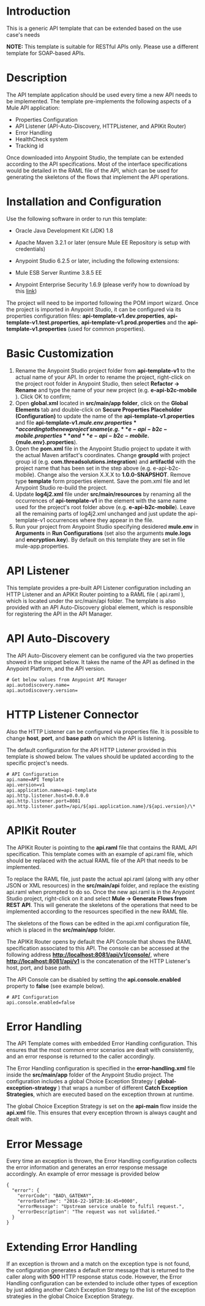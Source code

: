 # Introduction

This is a generic API template that can be extended based on the use case's needs

**NOTE:** This template is suitable for RESTful APIs only. Please use a different template for SOAP-based APIs.

# Description

The API template application should be used every time a new API needs to be implemented. The template pre-implements the following aspects of a Mule API application:

- Properties Configuration
- API Listener (API-Auto-Discovery, HTTPListener, and APIKit Router)
- Error Handling
- HealthCheck system
- Tracking id

Once downloaded into Anypoint Studio, the template can be extended according to the API specifications. Most of the interface specifications would be detailed in the RAML file of the API, which can be used for generating the skeletons of the flows that implement the API operations.

# Installation and Configuration

Use the following software in order to run this template:

 - Oracle Java Development Kit (JDK) 1.8

 - Apache Maven 3.2.1 or later (ensure Mule EE Repository is setup with credentials)

 - Anypoint Studio 6.2.5 or later, including the following extensions:

 - Mule ESB Server Runtime 3.8.5 EE

 - Anypoint Enterprise Security 1.6.9 (please verify how to download by this [link][1])

The project will need to be imported following the POM import wizard. Once the project is imported in Anypoint Studio, it can be configured via its properties configuration files: **api-template-v1.dev.properties**, **api-template-v1.test.properties**, **api-template-v1.prod.properties** and the **api-template-v1.properties** (used for common properties).

# Basic    Customization

1. Rename the Anypoint Studio project folder from **api-template-v1**  to the actual name of your API. In order to rename the project, right-click on the project root folder in Anypoint Studio, then select **Refactor -> Rename** and type the name of your new project (e.g.  **e-api-b2c-mobile** ). Click OK to confirm;
2. Open **global.xml** located in **src/main/app folder**, click on the **Global Elements** tab and double-click on **Secure Properties Placeholder (Configuration)** to update the name of the **api-template-v1.properties** and file **api-template-v1.${mule.env}.properties** according to the new project's name (e.g. **e-api-b2c-mobile.properties** and **e-api-b2c-mobile.${mule.env}.properties**).
3. Open the **pom.xml** file in the Anypoint Studio project to update it with the actual Maven artifact's coordinates. Change **groupId** with project group id (e.g. **com.threadsolutions.integration**) and **artifactId** with the project name that has been set in the step above (e.g.  e-api-b2c-mobile). Change also the version X.X.X to **1.0.0-SNAPSHOT**. Remove type **template** form properties element. Save the pom.xml file and let Anypoint Studio re-build the project.
4. Update  **log4j2.xml**  file under **src/main/resources** by renaming all the occurrences of **api-template-v1** in the  element with the same name used for the project's root folder above (e.g.  **e-api-b2c-mobile**). Leave all the remaining parts of log4j2.xml unchanged and just update the api-template-v1 occurrences where they appear in the file.
5. Run your project from Anypoint Studio specifying desidered **mule.env** in **Arguments** in **Run Configurations** (set also the arguments **mule.logs** and **encryption.key**). By default on this template they are set in file mule-app.properties.

# API Listener

This template provides a pre-built API Listener configuration including an HTTP Listener and an APIKit Router pointing to a RAML file ( api.raml ), which is located under the  src/main/api  folder. The template is also provided with an API Auto-Discovery global element, which is responsible for registering the API in the API Manager.

# API Auto-Discovery

The API Auto-Discovery element can be configured via the two properties showed in the snippet below. It takes the name of the API as defined in the Anypoint Platform, and the API version.

```
# Get below values from Anypoint API Manager
api.autodiscovery.name=
api.autodiscovery.version=
```

# HTTP Listener Connector

Also the HTTP Listener can be configured via properties file. It is possible to change **host**, **port**, and **base path** on which the API is listening.

The default configuration for the API HTTP Listener provided in this template is showed below. The values should be updated according to the specific project's needs.

```
# API Configuration
api.name=API Template
api.version=v1
api.application.name=api-template
api.http.listener.host=0.0.0.0
api.http.listener.port=8081
api.http.listener.path=/api/${api.application.name}/${api.version}/\*
```

# APIKit Router

The APIKit Router is pointing to the **api.raml** file that contains the RAML API specification. This template comes with an example of  api.raml  file, which should be replaced with the actual RAML file of the API that needs to be implemented.

To replace the RAML file, just paste the actual  api.raml  (along with any other JSON or XML resources) in the **src/main/api** folder, and replace the existing api.raml  when prompted to do so. Once the new  api.raml  is in the Anypoint Studio project, right-click on it and select **Mule -> Generate Flows from REST API**. This will generate the skeletons of the operations that need to be implemented according to the resources specified in the new RAML file.

The skeletons of the flows can be edited in the api.xml configuration file, which is placed in the  **src/main/app** folder.

The APIKit Router opens by default the API Console that shows the RAML specification associated to this API. The console can be accessed at the following address [**http://localhost:8081/api/v1/console/**](http://localhost:8081/api/v1/console/), where [**http://localhost:8081/api/v1**](http://localhost:8081/api/v1)  is the concatenation of the HTTP Listener's host, port, and base path.

The API Console can be disabled by setting the **api.console.enabled**  property to **false** (see example below).

```
# API Configuration
api.console.enabled=false
```

# Error Handling

The API Template comes with embedded Error Handling configuration. This ensures that the most common error scenarios are dealt with consistently, and an error response is returned to the caller accordingly.

The Error Handling configuration is specified in the  **error-handling.xml**  file inside the **src/main/app** folder of the Anypoint Studio project. The configuration includes a global Choice Exception Strategy ( **global-exception-strategy** ) that wraps a number of different **Catch Exception Strategies**, which are executed based on the exception thrown at runtime.

The global Choice Exception Strategy is set on the **api-main** flow inside the **api.xml** file. This ensures that every exception thrown is always caught and dealt with.

# Error Message

Every time an exception is thrown, the Error Handling configuration collects the error information and generates an error response message accordingly. An example of error message is provided below

```
{
  "error": {
    "errorCode": "BAD\_GATEWAY",
    "errorDateTime": "2016-22-10T20:16:45+0000",
    "errorMessage": "Upstream service unable to fulfil request.",
    "errorDescription": "The request was not validated."
  }
}
```

# Extending Error Handling

If an exception is thrown and a match on the exception type is not found, the configuration generates a default error message that is returned to the caller along with **500** HTTP response status code. However, the Error Handling configuration can be extended to include other types of exception by just adding another Catch Exception Strategy to the list of the exception strategies in the global Choice Exception Strategy.

  [1]: https://docs.mulesoft.com/release-notes/anypoint-enterprise-security-release-notes